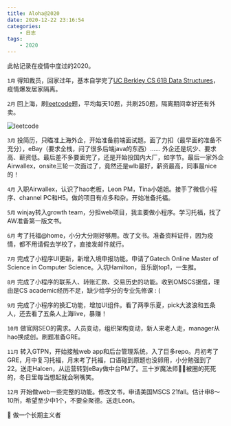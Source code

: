 ```yaml
---
title: Aloha@2020
date: 2020-12-22 23:16:54
categories:
    - 日志
tags:
    - 2020
---
```


此帖记录在疫情中度过的2020。

`1月` 得知裁员，回家过年，基本自学完了[UC Berkley CS 61B Data Structures](https://fa20.datastructur.es/)，疫情爆发居家隔离。

`2月` 回上海，刷[leetcode](https://leetcode-cn.com/)题，平均每天10题，共刷250题，隔离期间幸好还有外卖。

![leetcode](https://cdn.jsdelivr.net/gh/sandy-ding/imgHosting/blog/20201222233249.jpg)

`3月` 投简历，只瞄准上海外企，开始准备前端面试题。面了力扣（最早面的准备不充分），eBay（要求全栈，问了很多后端java的东西）...... 外企还是坑少、要求高、薪资低。最后差不多要面完了，还是开始投国内大厂，如字节。最后一家外企Airwallex，onsite三轮一次面过了，竟然还是wlb最好，薪资最高，同事最nice的！

`4月` 入职Airwallex，认识了hao老板，Leon PM，Tina小姐姐。接手了微信小程序、channel PC和H5。做的项目有点多和杂。开始准备托福。

`5月` winjay转入growth team，分担web项目，我主要做小程序。学习托福，找了AW准备第一版文书。

`6月` 考了托福@home，小分大分刚好够用。改了文书。准备资料证件，因为疫情，都不用请假去学校了，直接发邮件就行。

`7月` 完成了小程序UI更新，新增入境申报功能。申请了Gatech Online Master of Science in Computer Science。入坑Hamilton，音乐剧top1，一生推。

`8月` 完成了小程序的联系人、转账汇款、交易历史的功能。收到OMSCS据信，理由是CS academic经历不足，缺少给学分的专业先修课 : (

`9月` 完成了小程序的换汇功能，增加UI组件。看了两季乐夏，pick大波浪和五条人，还去看了五条人上海live，暴赚！

`10月` 做官网SEO的需求。人员变动，组织架构变动，新人来老人走，manager从hao换成创。刷题准备GRE。

`11月` 转入GTPN，开始接触web app和后台管理系统，入了巨多repo。月初考了GRE，月中复习托福，月末考了托福，口语碰到原题也没卵用，小分勉强到了22。送走Halcen，从运营转到eBay做中台PM了。三十岁魔法师🧙‍♀️被圈的死死的，冬日里每当想起就会咧嘴笑。

`12月` 开始做web一些完整的功能。修改文书，申请美国MSCS 21fall。估计申8～10所，希望至少中1个，不要全聚德。送走Leon。

🚩 做一个长期主义者